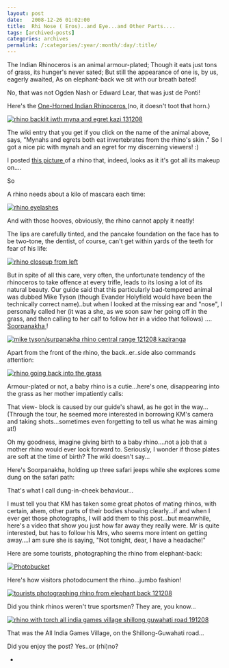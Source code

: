 ```yaml
---
layout: post
date:	2008-12-26 01:02:00
title:  Rhi Nose ( Eros)..and Eye...and Other Parts....
tags: [archived-posts]
categories: archives
permalink: /:categories/:year/:month/:day/:title/
---
```

The Indian Rhinoceros is an animal armour-plated;
Though it eats just tons of grass, its hunger's never sated;
But still the appearance of one is, by us, eagerly awaited,
As on elephant-back we sit with our breath bated!


No, that was not Ogden Nash or Edward Lear, that was just de Ponti!

Here's the <a href="http://en.wikipedia.org/wiki/Indian_Rhinoceros"> One-Horned Indian Rhinoceros </a> (no, it doesn't toot that horn.)


<a href="http://s297.photobucket.com/albums/mm205/depontis/?action=view&amp;current=IMG_9560.jpg" target="_blank"><img src="http://i297.photobucket.com/albums/mm205/depontis/IMG_9560.jpg" border="0" alt="rhino backlit iwth myna and egret kazi 131208"></a>


The wiki entry  that you get if you click on the name of the animal above, says, "Mynahs and egrets both eat invertebrates from the rhino's skin ." So I got a nice pic with mynah and an egret for my discerning viewers! :)


I posted <a href="http://www.indianaturewatch.net/displayimage.php?id=73144"> this picture </a> of a rhino that, indeed, looks as it it's got all its makeup on....

So <lj-cut text=" Here are the various part of a rhino">

<lj-cut text="click here for some pics and some videos">

A rhino needs about a kilo of mascara each time:

<a href="http://s297.photobucket.com/albums/mm205/depontis/?action=view&amp;current=IMG_9728.jpg" target="_blank"><img src="http://i297.photobucket.com/albums/mm205/depontis/IMG_9728.jpg" border="0" alt="rhino eyelashes"></a>

And with those hooves, obviously, the rhino cannot apply it neatly!


The lips are carefully tinted, and the pancake foundation on the face  has to be two-tone, the dentist, of course, can't get within yards of the teeth for fear of his life:


<a href="http://s297.photobucket.com/albums/mm205/depontis/?action=view&amp;current=IMG_9714-1.jpg" target="_blank"><img src="http://i297.photobucket.com/albums/mm205/depontis/IMG_9714-1.jpg" border="0" alt="rhino closeup from left"></a>

But in spite of all this care, very often, the unfortunate tendency of the rhinoceros to take offence at every trifle, leads to its losing a lot of its natural beauty. Our guide said that this particularly bad-tempered  animal was dubbed Mike Tyson (though Evander Holyfield would have been the technically correct name)..but when I looked at the missing ear and "nose", I personally called her (it was a she, as we soon saw her going off in the grass, and then calling to her calf to follow her in a video that follows) .... <a href="http://krishnabalarama.com/content/view/32/13/">  Soorpanakha </a>!



<a href="http://s297.photobucket.com/albums/mm205/depontis/?action=view&amp;current=IMG_4208.jpg" target="_blank"><img src="http://i297.photobucket.com/albums/mm205/depontis/IMG_4208.jpg" border="0" alt="mike tyson/surpanakha rhino central range 121208 kaziranga"></a>

Apart from the front of the rhino, the back..er..side also commands attention:


<a href="http://s297.photobucket.com/albums/mm205/depontis/?action=view&amp;current=IMG_4210.jpg" target="_blank"><img src="http://i297.photobucket.com/albums/mm205/depontis/IMG_4210.jpg" border="0" alt="rhino going back into the grass"></a>


Armour-plated or not, a baby rhino is a cutie...here's one, disappearing into the grass as her mother impatiently calls:


<lj-embed id="22"/>


That view- block is caused by our guide's shawl, as he got in the way... (Through the tour, he seemed more interested in borrowing KM's camera and taking shots...sometimes even forgetting to tell us what he was aiming at!) 

Oh my goodness, imagine giving birth to a baby rhino....not a job that a mother rhino would ever look forward to. Seriously, I wonder if those plates are soft at the time of birth? The wiki doesn't say...

Here's Soorpanakha, holding up three safari jeeps while she explores some dung on the safari path:



<lj-embed id="23"/>

That's what I call dung-in-cheek behaviour...


I must tell you that KM has taken some great  photos of mating rhinos, with certain, ahem, other parts of their bodies showing clearly...if and when I ever get  those photographs, I will add them to this post...but meanwhile, here's a video that show you just how far away they really were. Mr is quite interested, but has to follow his Mrs, who seems more intent on getting away....I am sure she is saying, "Not tonight, dear, I have a headache!"

<lj-embed id="24"/>



</lj-cut>


Here are some tourists, photographing the rhino from elephant-back:



<a href="http://s297.photobucket.com/albums/mm205/depontis/?action=view&amp;current=IMG_4417-1.jpg" target="_blank"><img src="http://i297.photobucket.com/albums/mm205/depontis/IMG_4417-1.jpg" border="0" alt="Photobucket"></a>


Here's how visitors photodocument the rhino...jumbo fashion!


<a href="http://s297.photobucket.com/albums/mm205/depontis/?action=view&amp;current=IMG_4417-1.jpg" target="_blank"><img src="http://i297.photobucket.com/albums/mm205/depontis/IMG_4417-1.jpg" border="0" alt="tourists photographing rhino from elephant back 121208"></a>


</lj-cut>

Did you think rhinos weren't true sportsmen? They are, you know...


<a href="http://s297.photobucket.com/albums/mm205/depontis/?action=view&amp;current=IMG_5088.jpg" target="_blank"><img src="http://i297.photobucket.com/albums/mm205/depontis/IMG_5088.jpg" border="0" alt="rhino with torch all india games village shillong guwahati road 191208"></a>


That was the All India Games Village, on the Shillong-Guwahati road...





Did you enjoy the post? Yes..or (rhi)no?


*
